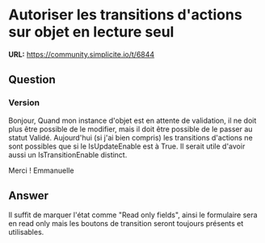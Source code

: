 # Autoriser les transitions d'actions sur objet en lecture seul

**URL:** https://community.simplicite.io/t/6844

## Question
### Version

Bonjour,
Quand mon instance d'objet est en attente de validation, il ne doit plus être possible de le modifier, mais il doit être possible de le passer au statut Validé.
Aujourd'hui (si j'ai bien compris) les transitions d'actions ne sont possibles que si le IsUpdateEnable est à True.
Il serait utile d'avoir aussi un IsTransitionEnable distinct.

Merci !
Emmanuelle

## Answer
Il suffit de marquer l'état comme "Read only fields", ainsi le formulaire sera en read only mais les boutons de transition seront toujours présents et utilisables.
